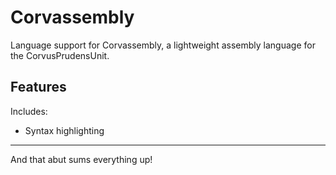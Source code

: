 # Corvassembly

Language support for Corvassembly, a lightweight assembly language for the CorvusPrudensUnit.

## Features

Includes:

- Syntax highlighting

---------------------------------------------------

And that abut sums everything up!